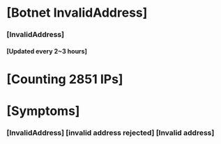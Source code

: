 # [Botnet InvalidAddress]
### [InvalidAddress]
#### [Updated every 2~3 hours]

# [Counting 2851 IPs]

# [Symptoms] 

###   [InvalidAddress] [invalid address rejected] [Invalid address]
